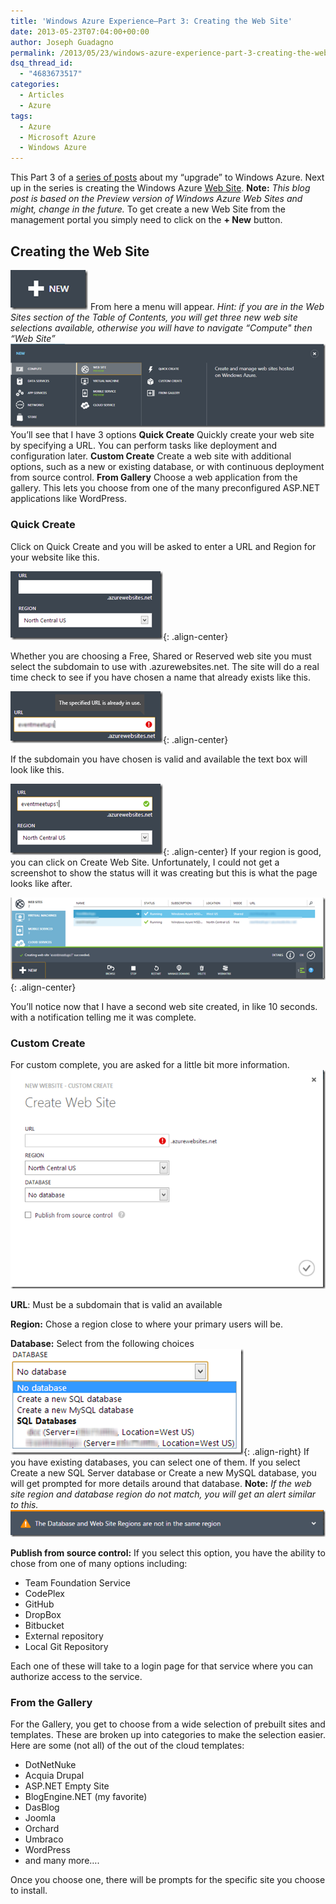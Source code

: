 ```yaml
---
title: 'Windows Azure Experience–Part 3: Creating the Web Site'
date: 2013-05-23T07:04:00+00:00
author: Joseph Guadagno
permalink: /2013/05/23/windows-azure-experience-part-3-creating-the-web-site/
dsq_thread_id:
  - "4683673517"
categories:
  - Articles
  - Azure
tags:
  - Azure
  - Microsoft Azure
  - Windows Azure
---
```


This Part 3 of a [series of posts](https://www.josephguadagno.net/post/2013/05/20/The-Windows-Azure-Experience) about my “upgrade” to Windows Azure. Next up in the series is creating the Windows Azure [Web Site](http://www.windowsazure.com/en-us/manage/services/web-sites/). **Note:** _This blog post is based on the Preview version of Windows Azure Web Sites and might, change in the future._ To get create a new Web Site from the management portal you simply need to click on the **+ New** button.

## Creating the Web Site

[![image](/assets/images/posts/image_thumb_11.png "image")](/assets/images/posts/image_12.png) From here a menu will appear. _Hint: if you are in the Web Sites section of the Table of Contents, you will get three new web site selections available, otherwise you will have to navigate “Compute" then “Web Site”_ [![image](/assets/images/posts/image_thumb_12.png "image")](/assets/images/posts/image_13.png) You’ll see that I have 3 options **Quick Create** Quickly create your web site by specifying a URL. You can perform tasks like deployment and configuration later. **Custom Create** Create a web site with additional options, such as a new or existing database, or with continuous deployment from source control. **From Gallery** Choose a web application from the gallery. This lets you choose from one of the many preconfigured ASP.NET applications like WordPress.

### Quick Create

Click on Quick Create and you will be asked to enter a URL and Region for your website like this.

[![image-center](/assets/images/posts/image_thumb_13.png "image")](/assets/images/posts/image_14.png){: .align-center}

Whether you are choosing a Free, Shared or Reserved web site you must select the subdomain to use with .azurewebsites.net.  The site will do a real time check to see if you have chosen a name that already exists like this.

[![image-center](/assets/images/posts/image_thumb_14.png "image")](/assets/images/posts/image_15.png){: .align-center}

If the subdomain you have chosen is valid and available the text box will look like this.

[![image-center](/assets/images/posts/image_thumb_15.png "image")](/assets/images/posts/image_16.png){: .align-center} If your region is good, you can click on Create Web Site. Unfortunately, I could not get a screenshot to show the status will it was creating but this is what the page looks like after.

[![image-center](/assets/images/posts/image_thumb_16.png "image")](/assets/images/posts/image_17.png){: .align-center}

You’ll notice now that I have a second web site created, in like 10 seconds. with a notification telling me it was complete.

### Custom Create

For custom complete, you are asked for a little bit more information. [![image](/assets/images/posts/image_thumb_17.png "image")](/assets/images/posts/image_18.png)

**URL**: Must be a subdomain that is valid an available

**Region:** Chose a region close to where your primary users will be.

**Database:** Select from the following choices [![image-right](/assets/images/posts/image_thumb_18.png "image")](/assets/images/posts/image_19.png){: .align-right} If you have existing databases, you can select one of them.  If you select Create a new SQL Server database or Create a new MySQL database, you will get prompted for more details around that database. **Note:** _If the web site region and database region do not match, you will get an alert similar to this._
[![image](/assets/images/posts/image_thumb_19.png "image")](/assets/images/posts/image_20.png)

**Publish from source control:** If you select this option, you have the ability to chose from one of many options including:

* Team Foundation Service
* CodePlex
* GitHub
* DropBox
* Bitbucket
* External repository
* Local Git Repository

Each one of these will take to a login page for that service where you can authorize access to the service.

### From the Gallery

For the Gallery, you get to choose from a wide selection of prebuilt sites and templates. These are broken up into categories to make the selection easier.  Here are some (not all) of the out of the cloud templates:

* DotNetNuke
* Acquia Drupal
* ASP.NET Empty Site
* BlogEngine.NET (my favorite)
* DasBlog
* Joomla
* Orchard
* Umbraco
* WordPress
* and many more….

Once you choose one, there will be prompts for the specific site you choose to install.